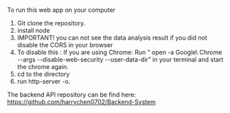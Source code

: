 To run this web app on your computer
1. Git clone the repository.
2. install node
3. IMPORTANT!  you can not see the data analysis result if you did not disable the CORS in your browser
4. To disable this : If you are using Chrome: Run “ open -a Google\ Chrome --args --disable-web-security --user-data-dir” in your terminal and start the chrome again.
5. cd to the directory
6. run http-server -o. 


The backend API repository can be find here: https://github.com/harrychen0702/Backend-System
